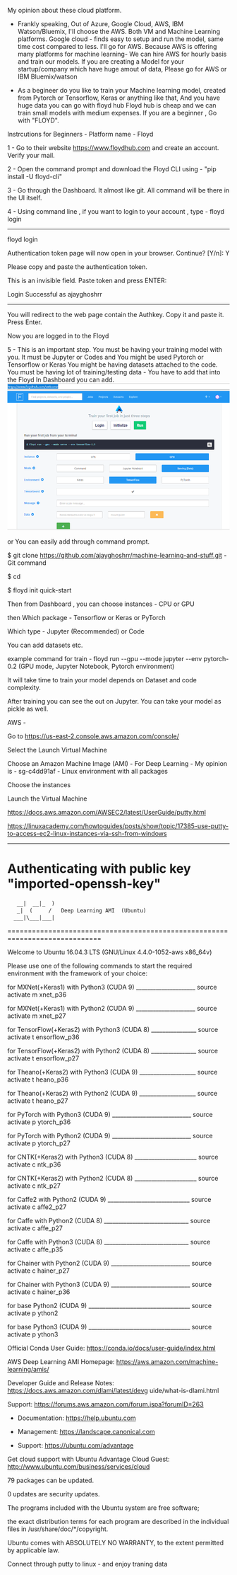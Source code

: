 My opinion about these cloud platform.


- Frankly speaking, Out of Azure, Google Cloud, AWS, IBM Watson/Bluemix, I'll choose the AWS. Both VM and Machine Learning platforms.
Google cloud - finds easy to setup and run the model, same time cost compared to less. I'll go for AWS.
Because AWS is offering many platforms for machine learning- We can hire AWS for hourly basis and train our models.
If you are creating a Model for your startup/company which have huge amout of data, Please go for AWS or IBM Bluemix/watson


- As a begineer do you like to train your Machine learning model, created from Pytorch or Tensorflow, Keras or anything like that, And you have huge data you can go with floyd hub
Floyd hub is cheap and we can train small models with medium expenses.
If you are a beginner , Go with "FLOYD". 



Instrcutions for Beginners - Platform name - Floyd

1 - Go to their website https://www.floydhub.com and create an account. Verify your mail.


2 - Open the command prompt and download the Floyd CLI using  - "pip install -U floyd-cli" 


3 - Go through the Dashboard. It almost like git. All command will be there in the UI itself.


4 - Using command line , if you want to login to your account , type - floyd login


-------------------------------------------------------------------------------------------------------

floyd login

Authentication token page will now open in your browser. Continue? [Y/n]: Y

Please copy and paste the authentication token.

This is an invisible field. Paste token and press ENTER:

Login Successful as ajayghoshrr

--------------------------------------------------------------------------------------

You will redirect to the web page contain the Authkey. Copy it and paste it. Press Enter.

Now you are logged in to the Floyd

5 - This is an important step. You must be having your training model with you. It must be Jupyter or Codes and You might be used Pytorch or Tensorflow or Keras
  You might be having datasets attached to the code. 
  You must be having lot of training/testing data - You have to add that into the Floyd
  In Dashboard you can add.
  ![alt text](https://github.com/ajayghoshrr/machine-learning-and-stuff/blob/master/floyd_setup.PNG)
  
  or You can easily add through command prompt.
  
  $ git clone https://github.com/ajayghoshrr/machine-learning-and-stuff.git   - Git command
  
  $ cd <path-of-your-model>
  
  $ floyd init quick-start
  
  Then from Dashboard , you can choose instances - CPU or GPU 
  
  then Which package - Tensorflow or Keras or PyTorch

  Which type - Jupyter (Recommended) or Code
  
  You can add datasets etc.
  
  example command for train - floyd run --gpu --mode jupyter --env pytorch-0.2 (GPU mode, Jupyter Notebook, Pytorch environment)
  
  It will take time to train your model depends on Dataset and code complexity.

  After training you can see the out on Jupyter. You can take your model as pickle as well.


AWS - 

Go to https://us-east-2.console.aws.amazon.com/console/

Select the Launch Virtual Machine

Choose an Amazon Machine Image (AMI) -  For Deep Learning - My opinion is - sg-c4dd91af -  Linux environment with all packages

Choose the instances

Launch the Virtual Machine

https://docs.aws.amazon.com/AWSEC2/latest/UserGuide/putty.html

https://linuxacademy.com/howtoguides/posts/show/topic/17385-use-putty-to-access-ec2-linux-instances-via-ssh-from-windows

-----------------------------------------------------------------------------------------------------------------------------
Authenticating with public key "imported-openssh-key"
=============================================================================
       __|  __|_  )
       _|  (     /   Deep Learning AMI  (Ubuntu)
      ___|\___|___|
=============================================================================

Welcome to Ubuntu 16.04.3 LTS (GNU/Linux 4.4.0-1052-aws x86_64v)

Please use one of the following commands to start the required environment with                                                                                         the framework of your choice:

for MXNet(+Keras1) with Python3 (CUDA 9) _____________________ source activate m                                                                                        xnet_p36

for MXNet(+Keras1) with Python2 (CUDA 9) _____________________ source activate m                                                                                        xnet_p27

for TensorFlow(+Keras2) with Python3 (CUDA 8) ________________ source activate t                                                                                        ensorflow_p36

for TensorFlow(+Keras2) with Python2 (CUDA 8) ________________ source activate t                                                                                        ensorflow_p27

for Theano(+Keras2) with Python3 (CUDA 9) ____________________ source activate t                                                                                        heano_p36

for Theano(+Keras2) with Python2 (CUDA 9) ____________________ source activate t                                                                                        heano_p27

for PyTorch with Python3 (CUDA 9) ____________________________ source activate p                                                                                        ytorch_p36

for PyTorch with Python2 (CUDA 9) ____________________________ source activate p                                                                                        ytorch_p27

for CNTK(+Keras2) with Python3 (CUDA 8) ______________________ source activate c                                                                                        ntk_p36

for CNTK(+Keras2) with Python2 (CUDA 8) ______________________ source activate c                                                                                        ntk_p27

for Caffe2 with Python2 (CUDA 9) _____________________________ source activate c                                                                                        affe2_p27

for Caffe with Python2 (CUDA 8) ______________________________ source activate c                                                                                        affe_p27

for Caffe with Python3 (CUDA 8) ______________________________ source activate c                                                                                        affe_p35

for Chainer with Python2 (CUDA 9) ____________________________ source activate c                                                                                        hainer_p27

for Chainer with Python3 (CUDA 9) ____________________________ source activate c                                                                                        hainer_p36

for base Python2 (CUDA 9) ____________________________________ source activate p                                                                                        ython2

for base Python3 (CUDA 9) ____________________________________ source activate p                                                                                        ython3


Official Conda User Guide: https://conda.io/docs/user-guide/index.html

AWS Deep Learning AMI Homepage: https://aws.amazon.com/machine-learning/amis/

Developer Guide and Release Notes: https://docs.aws.amazon.com/dlami/latest/devg                                                                                        uide/what-is-dlami.html

Support: https://forums.aws.amazon.com/forum.jspa?forumID=263

 * Documentation:  https://help.ubuntu.com
 
 * Management:     https://landscape.canonical.com
 
 * Support:        https://ubuntu.com/advantage
 

  Get cloud support with Ubuntu Advantage Cloud Guest:
    http://www.ubuntu.com/business/services/cloud

79 packages can be updated.

0 updates are security updates.




The programs included with the Ubuntu system are free software;

the exact distribution terms for each program are described in the
individual files in /usr/share/doc/*/copyright.


Ubuntu comes with ABSOLUTELY NO WARRANTY, to the extent permitted by
applicable law.




Connect through putty to linux - and enjoy traning data

